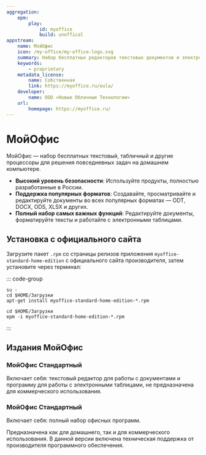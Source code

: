 ```yaml
---
aggregation:
    epm:
        play:
            id: myoffice
            build: unoffical
appstream:
    name: МойОфис
    icon: /my-office/my-office-logo.svg
    summary: Набор бесплатных редакторов текстовых документов и электронных таблиц для решения повседневных задач на домашнем компьютере.
    keywords:
        - proprietary
    metadata_license:
        name: Собственная
        link: https://myoffice.ru/eula/
    developer:
        name: ООО «Новые Облачные Технологии»
    url:
        homepage: https://myoffice.ru/
---
```


# МойОфис

МойОфис — набор бесплатных текстовый, табличный и другие процессоры для решения повседневных задач на домашнем компьютере.

-   **Высокий уровень безопасности**: Используйте продукты, полностью разработанные в России.
-   **Поддержка популярных форматов**: Создавайте, просматривайте и редактируйте документы во всех популярных форматах — ODT, DOCX, ODS, XLSX и других.
-   **Полный набор самых важных функций**: Редактируйте документы, форматируйте тексты и работайте с электронными таблицами.

<!--@include: @apps/_parts/install/content-epm-play.md -->

## Установка с официального сайта

Загрузите пакет `.rpm` со страницы релизов приложения `myoffice-standard-home-edition` с официального сайта производителя, затем установите через терминал:

::: code-group

```shell[apt-get]
su -
cd $HOME/Загрузки
apt-get install myoffice-standard-home-edition-*.rpm

```

```shell[epm]
сd $HOME/Загрузки
epm -i myoffice-standard-home-edition-*.rpm
```

:::

## Издания МойОфис

### МойОфис Стандартный <Badge type="warning" text="Домашняя версия" />

Включает себя: текстовый редактор для работы с документами и программу для работы с электронными таблицами, не предназначена для коммерческого использования.

### МойОфис Стандартный

Включает себя: полный набор офисных программ.

Предназначена как для домашнего, так и для коммерческого использования. В данной версии включена техническая поддержка от производителя программного обеспечения.
